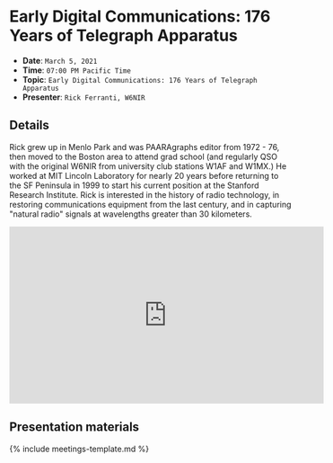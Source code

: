 # Early Digital Communications: 176 Years of Telegraph Apparatus

* **Date**: `March 5, 2021`
* **Time**: `07:00 PM Pacific Time`
* **Topic**: `Early Digital Communications: 176 Years of Telegraph Apparatus`
* **Presenter**: `Rick Ferranti, W6NIR`

## Details

Rick grew up in Menlo Park and was PAARAgraphs editor from 1972 - 76, then moved to the Boston area to attend grad school (and regularly QSO with the original W6NIR from university club stations W1AF and W1MX.)  He worked at MIT Lincoln Laboratory for nearly 20 years before returning to the SF Peninsula in 1999 to start his current position at the Stanford Research Institute.  Rick is interested in the history of radio technology, in restoring communications equipment from the last century, and in capturing "natural radio" signals at wavelengths greater than 30 kilometers.

<iframe width="560" height="315" src="https://www.youtube.com/embed/0HdsL9gttCg?si=ciWDuLFFGZR-Iu4O" title="YouTube video player" frameborder="0" allow="accelerometer; autoplay; clipboard-write; encrypted-media; gyroscope; picture-in-picture; web-share" referrerpolicy="strict-origin-when-cross-origin" allowfullscreen></iframe>

## Presentation materials

{% include meetings-template.md %}

